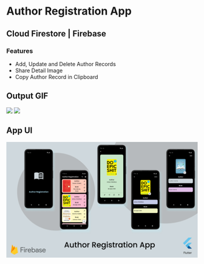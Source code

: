 # Author Registration App

## Cloud Firestore | Firebase

### Features

<ul>
<li>Add, Update and Delete Author Records</li>
<li>Share Detail Image</li>
<li>Copy Author Record in Clipboard</li>
</ul>

## Output GIF

<img src="https://github.com/RomitKatrodiya/Author_Registration/blob/master/screenshots/Author-Registration-App-2.GIF" style=" height:600px; " data-target="animated-image.originalImage"> <img src="https://github.com/RomitKatrodiya/Author_Registration/blob/master/screenshots/Author-Registration-App-3.GIF" style=" height:600px; " data-target="animated-image.originalImage">

## App UI

![App UI](/screenshots/Author-Registration-App-2.jpg)
